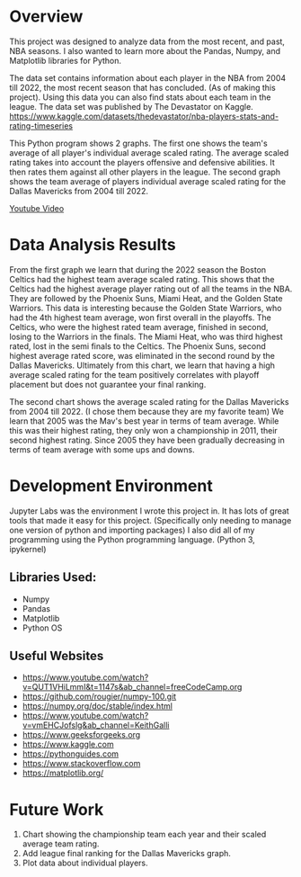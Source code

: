 # Overview
This project was designed to analyze data from the most recent, and past, NBA seasons. I also wanted to learn more about the Pandas, Numpy, and Matplotlib libraries for Python. 

The data set contains information about each player in the NBA from 2004 till 2022, the most recent season that has concluded. (As of making this project). Using this data you can also find stats about each team in the league. The data set was published by The Devastator on Kaggle. 
https://www.kaggle.com/datasets/thedevastator/nba-players-stats-and-rating-timeseries

This Python program shows 2 graphs. The first one shows the team's average of all player's individual average scaled rating. The average scaled rating takes into account the players offensive and defensive abilities. It then rates them against all other players in the league. The second graph shows the team average of players individual average scaled rating for the Dallas Mavericks from 2004 till 2022. 

[Youtube Video](https://www.youtube.com/)

# Data Analysis Results
From the first graph we learn that during the 2022 season the Boston Celtics had the highest team average scaled rating. This shows that the Celtics had the highest average player rating out of all the teams in the NBA. They are followed by the Phoenix Suns, Miami Heat, and the Golden State Warriors. This data is interesting because the Golden State Warriors, who had the 4th highest team average, won first overall in the playoffs. The Celtics, who were the highest rated team average, finished in second, losing to the Warriors in the finals. The Miami Heat, who was third highest rated, lost in the semi finals to the Celtics. The Phoenix Suns, second highest average rated score, was eliminated in the second round by the Dallas Mavericks. Ultimately from this chart, we learn that having a high average scaled rating for the team positively correlates with playoff placement but does not guarantee your final ranking. 

The second chart shows the average scaled rating for the Dallas Mavericks from 2004 till 2022. (I chose them because they are my favorite team) We learn that 2005 was the Mav's best year in terms of team average. While this was their highest rating, they only won a championship in 2011, their second highest rating. Since 2005 they have been gradually decreasing in terms of team average with some ups and downs. 

# Development Environment
Jupyter Labs was the environment I wrote this project in. It has lots of great tools that made it easy for this project. (Specifically only needing to manage one version of python and importing packages)
I also did all of my programming using the Python programming language. (Python 3, ipykernel)

## Libraries Used:
- Numpy
- Pandas
- Matplotlib
- Python OS

## Useful Websites
- https://www.youtube.com/watch?v=QUT1VHiLmmI&t=1147s&ab_channel=freeCodeCamp.org
- https://github.com/rougier/numpy-100.git
- https://numpy.org/doc/stable/index.html
- https://www.youtube.com/watch?v=vmEHCJofslg&ab_channel=KeithGalli
- https://www.geeksforgeeks.org
- https://www.kaggle.com
- https://pythonguides.com
- https://www.stackoverflow.com
- https://matplotlib.org/

# Future Work
1. Chart showing the championship team each year and their scaled average team rating.
2. Add league final ranking for the Dallas Mavericks graph.
3. Plot data about individual players.

